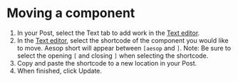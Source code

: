 # Moving a component

1. In your Post, select the Text tab to add work in the [Text editor](https://jjloomis.gitbooks.io/wordpress-aesop-story-engine-basics/content/adding-content-to-your-site/working-with-content-in-the-text-editor.html). 
2. In the [Text editor](https://jjloomis.gitbooks.io/wordpress-aesop-story-engine-basics/content/adding-content-to-your-site/working-with-content-in-the-text-editor.html), select the shortcode of the component you would like to move. Aesop short will appear between `[aesop` and `]`. Note: Be sure to select the opening `[` and closing `]` when selecting the shortcode.
3. Copy and paste the shortcode to a new location in your Post.
4. When finished, click Update.



